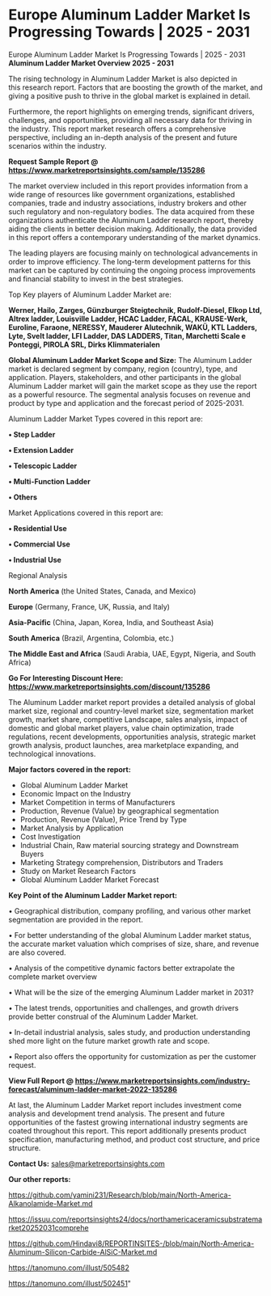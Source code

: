 # Europe Aluminum Ladder Market Is Progressing Towards | 2025 - 2031
 Europe Aluminum Ladder Market Is Progressing Towards | 2025 - 2031
<Strong> Aluminum Ladder Market Overview 2025 - 2031</strong>

The rising technology in Aluminum Ladder Market is also depicted in this research report. Factors that are boosting the growth of the market, and giving a positive push to thrive in the global market is explained in detail.

Furthermore, the report highlights on emerging trends, significant drivers, challenges, and opportunities, providing all necessary data for thriving in the industry. This report market research offers a comprehensive perspective, including an in-depth analysis of the present and future scenarios within the industry.

<strong>Request Sample Report @ <a href=https://www.marketreportsinsights.com/sample/135286>https://www.marketreportsinsights.com/sample/135286</a></strong>

The market overview included in this report provides information from a wide range of resources like government organizations, established companies, trade and industry associations, industry brokers and other such regulatory and non-regulatory bodies. The data acquired from these organizations authenticate the Aluminum Ladder research report, thereby aiding the clients in better decision making. Additionally, the data provided in this report offers a contemporary understanding of the market dynamics.

The leading players are focusing mainly on technological advancements in order to improve efficiency. The long-term development patterns for this market can be captured by continuing the ongoing process improvements and financial stability to invest in the best strategies.

Top Key players of Aluminum Ladder Market are:

<strong>Werner, Hailo, Zarges, Günzburger Steigtechnik, Rudolf-Diesel, Elkop Ltd, Altrex ladder, Louisville Ladder, HCAC Ladder, FACAL, KRAUSE-Werk, Euroline, Faraone, NERESSY, Mauderer Alutechnik, WAKÜ, KTL Ladders, Lyte, Svelt ladder, LFI Ladder, DAS LADDERS, Titan, Marchetti Scale e Ponteggi, PIROLA SRL, Dirks Klimmaterialen</strong>

<strong><b>Global Aluminum Ladder Market Scope and Size:</b></strong>
The Aluminum Ladder market is declared segment by company, region (country), type, and application. Players, stakeholders, and other participants in the global Aluminum Ladder market will gain the market scope as they use the report as a powerful resource. The segmental analysis focuses on revenue and product by type and application and the forecast period of 2025-2031.

Aluminum Ladder Market Types covered in this report are:

<strong>• Step Ladder

• Extension Ladder

• Telescopic Ladder

• Multi-Function Ladder

• Others</strong>

Market Applications covered in this report are:

<strong>• Residential Use

• Commercial Use

• Industrial Use</strong> 

Regional Analysis

<strong>North America</strong> (the United States, Canada, and Mexico)

<strong>Europe</strong> (Germany, France, UK, Russia, and Italy)

<strong>Asia-Pacific</strong> (China, Japan, Korea, India, and Southeast Asia)

<strong>South America</strong> (Brazil, Argentina, Colombia, etc.)

<strong>The Middle East and Africa</strong> (Saudi Arabia, UAE, Egypt, Nigeria, and South Africa)

<strong>Go For Interesting Discount Here: <a href=https://www.marketreportsinsights.com/discount/135286>https://www.marketreportsinsights.com/discount/135286</a></strong>

The Aluminum Ladder market report provides a detailed analysis of global market size, regional and country-level market size, segmentation market growth, market share, competitive Landscape, sales analysis, impact of domestic and global market players, value chain optimization, trade regulations, recent developments, opportunities analysis, strategic market growth analysis, product launches, area marketplace expanding, and technological innovations.

<strong><b>Major factors covered in the report:</b></strong>
<ul>
  <li>Global Aluminum Ladder Market </li>
  <li>Economic Impact on the Industry</li>
  <li>Market Competition in terms of Manufacturers</li>
  <li>Production, Revenue (Value) by geographical segmentation</li>
  <li>Production, Revenue (Value), Price Trend by Type</li>
  <li>Market Analysis by Application</li>
  <li>Cost Investigation</li>
  <li>Industrial Chain, Raw material sourcing strategy and Downstream Buyers</li>
  <li>Marketing Strategy comprehension, Distributors and Traders</li>
  <li>Study on Market Research Factors</li>
  <li>Global Aluminum Ladder Market Forecast</li>
</ul>

<strong><b>Key Point of the Aluminum Ladder Market report:</b></strong>

• Geographical distribution, company profiling, and various other market segmentation are provided in the report.

• For better understanding of the global Aluminum Ladder market status, the accurate market valuation which comprises of size, share, and revenue are also covered.

• Analysis of the competitive dynamic factors better extrapolate the complete market overview

• What will be the size of the emerging Aluminum Ladder market in 2031?

• The latest trends, opportunities and challenges, and growth drivers provide better construal of the Aluminum Ladder Market.

• In-detail industrial analysis, sales study, and production understanding shed more light on the future market growth rate and scope.

• Report also offers the opportunity for customization as per the customer request.

<strong><b>View Full Report @ <a href=https://www.marketreportsinsights.com/industry-forecast/aluminum-ladder-market-2022-135286>https://www.marketreportsinsights.com/industry-forecast/aluminum-ladder-market-2022-135286</a></b></strong>


At last, the Aluminum Ladder Market report includes investment come analysis and development trend analysis. The present and future opportunities of the fastest growing international industry segments are coated throughout this report. This report additionally presents product specification, manufacturing method, and product cost structure, and price structure.

<strong>Contact Us:</strong>
sales@marketreportsinsights.com

<strong>Our other reports:</strong>

<a href=https://github.com/yamini231/Research/blob/main/North-America-Alkanolamide-Market.md>https://github.com/yamini231/Research/blob/main/North-America-Alkanolamide-Market.md</a>

<a href=https://issuu.com/reportsinsights24/docs/northamericaceramicsubstratemarket20252031comprehe>https://issuu.com/reportsinsights24/docs/northamericaceramicsubstratemarket20252031comprehe</a>

<a href=https://github.com/Hindavi8/REPORTINSITES-/blob/main/North-America-Aluminum-Silicon-Carbide-AlSiC-Market.md>https://github.com/Hindavi8/REPORTINSITES-/blob/main/North-America-Aluminum-Silicon-Carbide-AlSiC-Market.md</a>

<a href=https://tanomuno.com/illust/505482>https://tanomuno.com/illust/505482</a>

<a href=https://tanomuno.com/illust/502451>https://tanomuno.com/illust/502451</a>"
